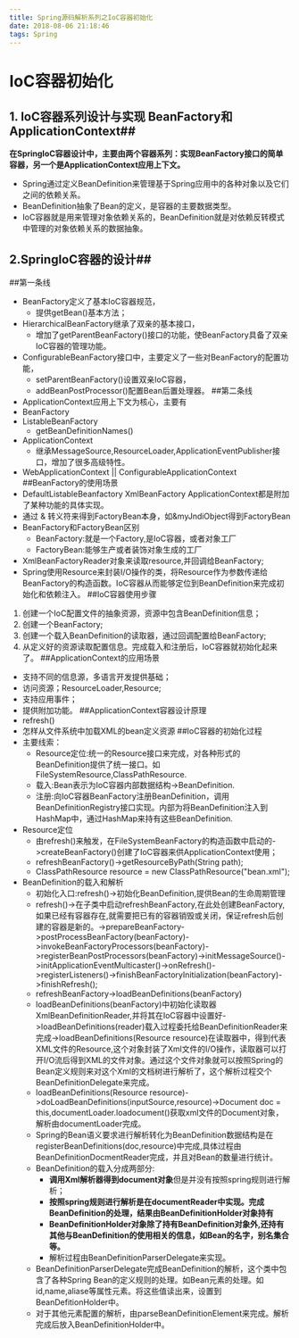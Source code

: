 ```yaml
---
title: Spring源码解析系列之IoC容器初始化
date: 2018-08-06 21:18:46
tags: Spring
---
```

# IoC容器初始化 #

## 1. IoC容器系列设计与实现 BeanFactory和ApplicationContext##
**在SpringIoC容器设计中，主要由两个容器系列：实现BeanFactory接口的简单容器，另一个是ApplicationContext应用上下文。**
	
- Spring通过定义BeanDefinition来管理基于Spring应用中的各种对象以及它们之间的依赖关系。
- BeanDefinition抽象了Bean的定义，是容器的主要数据类型。
- IoC容器就是用来管理对象依赖关系的，BeanDefinition就是对依赖反转模式中管理的对象依赖关系的数据抽象。

## 2.SpringIoC容器的设计##
##第一条线
- BeanFactory定义了基本IoC容器规范，
	- 提供getBean()基本方法；
- HierarchicalBeanFactory继承了双亲的基本接口，
	- 增加了getParentBeanFactory()接口的功能，使BeanFactory具备了双亲IoC容器的管理功能。
- ConfigurableBeanFactory接口中，主要定义了一些对BeanFactory的配置功能，
	- setParentBeanFactory()设置双亲IoC容器，
	- addBeanPostProcessor()配置Bean后置处理器。
##第二条线
- ApplicationContext应用上下文为核心，主要有
- BeanFactory
- ListableBeanFactory  
	- getBeanDefinitionNames()
- ApplicationContext 
	- 继承MessageSource,ResourceLoader,ApplicationEventPublisher接口，增加了很多高级特性。
- WebApplicationContext || ConfigurableApplicationContext 
##BeanFactory的使用场景
- DefaultListableBeanfactory XmlBeanFactory ApplicationContext都是附加了某种功能的具体实现。
- 通过 & 转义符来得到FactoryBean本身，如&myJndiObject得到FactoryBean
- BeanFactory和FactoryBean区别
	- BeanFactory:就是一个Factory,是IoC容器，或者对象工厂
	- FactoryBean:能够生产或者装饰对象生成的工厂
- XmlBeanFactoryReader对象来读取resource,并回调给BeanFactory;
- Spring使用Resource来封装I/O操作的类，将Resource作为参数传递给BeanFactory的构造函数。IoC容器从而能够定位到BeanDefinition来完成初始化和依赖注入。
##IoC容器使用步骤
1. 创建一个IoC配置文件的抽象资源，资源中包含BeanDefinition信息；
2. 创建一个BeanFactory;
3. 创建一个载入BeanDefinition的读取器，通过回调配置给BeanFactory;
4. 从定义好的资源读取配置信息。完成载入和注册后，IoC容器就初始化起来了。
##ApplicationContext的应用场景
- 支持不同的信息源，多语言开发提供基础；
- 访问资源；ResourceLoader,Resource;
- 支持应用事件；
- 提供附加功能。
##ApplicationContext容器设计原理
- refresh()
- 怎样从文件系统中加载XML的bean定义资源
##IoC容器的初始化过程
- 主要线索：
	- Resource定位:统一的Resource接口来完成，对各种形式的BeanDefinition提供了统一接口。如FileSystemResource,ClassPathResource.
	- 载入:Bean表示为IoC容器内部数据结构->BeanDefinition.
	- 注册:向IoC容器BeanFactory注册BeanDefinition，调用BeanDefinitionRegistry接口实现。内部为将BeanDefinition注入到HashMap中，通过HashMap来持有这些BeanDefinition.
- Resource定位
	- 由refresh()来触发，在FileSystemBeanFactory的构造函数中启动的->createBeanFactory()创建了IoC容器来供ApplicationContext使用；
	- refreshBeanFactory()->getResourceByPath(String path);
	- ClassPathResource resource = new ClassPathResource("bean.xml");
- BeanDefinition的载入和解析
	- 初始化入口:refresh()->初始化BeanDefinition,提供Bean的生命周期管理
	- refresh()->在子类中启动refreshBeanFactory,在此处创建BeanFactory,如果已经有容器存在,就需要把已有的容器销毁或关闭，保证refresh后创建的容器是新的。->prepareBeanFactory->postProcessBeanFactory(beanFactory)->invokeBeanFactoryProcessors(beanFactory)->registerBeanPostProcessors(beanFactory)->initMessageSource()->initApplicationEventMulticaster()->onRefresh()->registerListeners()->finishBeanFactoryInitialization(beanFactory)->finishRefresh();
	- refreshBeanFactory->loadBeanDefinitions(beanFactory)
	- loadBeanDefinitions(beanFactory)中初始化读取器XmlBeanDefinitionReader,并将其在IoC容器中设置好->loadBeanDefinitions(reader)载入过程委托给BeanDefinitionReader来完成->loadBeanDefinitions(Resource resource)在读取器中，得到代表XML文件的Resource,这个对象封装了Xml文件的I/O操作，读取器可以打开I/O流后得到XML的文件对象。通过这个文件对象就可以按照Spring的Bean定义规则来对这个Xml的文档树进行解析了，这个解析过程交个BeanDefinitionDelegate来完成。
	- loadBeanDefinitions(Resource resource)->doLoadBeanDefinitions(inputSource,resource)->Document doc = this,documentLoader.loadocument()获取xml文件的Document对象，解析由documentLoader完成。
	- Spring的Bean语义要求进行解析转化为BeanDefinition数据结构是在registerBeanDefinitions(doc,resource)中完成,具体过程由BeanDefinitionDocmentReader完成，并且对Bean的数量进行统计。
	- BeanDefinition的载入分成两部分:
		- **调用Xml解析器得到document对象**但是并没有按照spring规则进行解析；
		- **按照spring规则进行解析是在documentReader中实现。完成BeanDefinition的处理，结果由BeanDefinitionHolder对象持有**
		- **BeanDefinitionHolder对象除了持有BeanDefinition对象外,还持有其他与BeanDefinition的使用相关的信息，如Bean的名字，别名集合等。**
		- 解析过程由BeanDefinitionParserDelegate来实现。
	- BeanDefinitionParserDelegate完成BeanDefinition的解析，这个类中包含了各种Spring Bean的定义规则的处理。如Bean元素的处理。如id,name,aliase等属性元素。将这些值读出来，设置到BeanDefitionHolder中。
	- 对于其他元素配置的解析，由parseBeanDefinitionElement来完成。解析完成后放入BeanDefinitionHolder中。